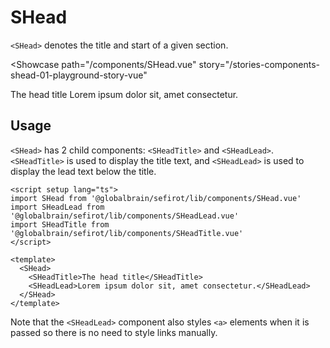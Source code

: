 <script setup lang="ts">
import SHead from 'sefirot/components/SHead.vue'
import SHeadLead from 'sefirot/components/SHeadLead.vue'
import SHeadTitle from 'sefirot/components/SHeadTitle.vue'
</script>

# SHead

`<SHead>` denotes the title and start of a given section.

<Showcase
  path="/components/SHead.vue"
  story="/stories-components-shead-01-playground-story-vue"
>
  <SHead>
    <SHeadTitle>The head title</SHeadTitle>
    <SHeadLead>Lorem ipsum dolor sit, amet consectetur.</SHeadLead>
  </SHead>
</Showcase>

## Usage

`<SHead>` has 2 child components: `<SHeadTitle>` and `<SHeadLead>`. `<SHeadTitle>` is used to display the title text, and `<SHeadLead>` is used to display the lead text below the title.

```vue
<script setup lang="ts">
import SHead from '@globalbrain/sefirot/lib/components/SHead.vue'
import SHeadLead from '@globalbrain/sefirot/lib/components/SHeadLead.vue'
import SHeadTitle from '@globalbrain/sefirot/lib/components/SHeadTitle.vue'
</script>

<template>
  <SHead>
    <SHeadTitle>The head title</SHeadTitle>
    <SHeadLead>Lorem ipsum dolor sit, amet consectetur.</SHeadLead>
  </SHead>
</template>
```

Note that the `<SHeadLead>` component also styles `<a>` elements when it is passed so there is no need to style links manually.
